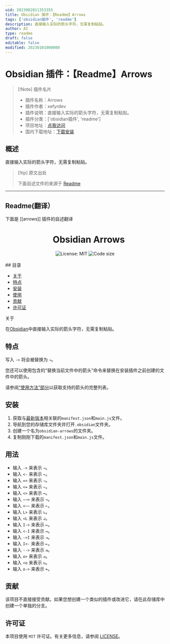 ```yaml
---
uid: 2023082011353355
title: Obsidian 插件：【Readme】Arrows
tags: ['obsidian插件', 'readme']
description: 直接输入实际的箭头字符，无需复制粘贴。
author: AI
type: readme
draft: false
editable: false
modified: 20230101000000
---
```


# Obsidian 插件：【Readme】Arrows

> [!Note] 插件名片
> - 插件名称：Arrows
> - 插件作者：xefyrdev
> - 插件说明：直接输入实际的箭头字符，无需复制粘贴。
> - 插件分类：['obsidian插件', 'readme']
> - 项目地址：[点我访问](https://github.com/xefyrdev/obsidian-arrows)
> - 国内下载地址：[下载安装](https://pkmer.cn/products/plugin/pluginMarket/?arrows)

## 概述

直接输入实际的箭头字符，无需复制粘贴。



> [!tip] 原文出处
> 
>下面自述文件的来源于 [Readme](https://ghproxy.net/https://raw.githubusercontent.com/xefyrdev/obsidian-arrows/master/README.md)
> 

---

## Readme(翻译）

下面是 [[arrows]] 插件的自述翻译


<!-- 感谢shd101wy，可以在没有下划线的情况下制作h1和h2；请参见https://github.com/shd101wyy/markdown-preview-enhanced/issues/185#issuecomment-1373553815 -->

<div id="user-content-toc" align="center">
  <div>
    <ul>
    <summary style="list-style: none;">
      <h1>Obsidian Arrows</h1>
    </summary>
    </ul>
  </div>
  <div>
    <div>
      <img src="https://img.shields.io/badge/License-MIT-d64f00" alt="License: MIT">
      <img src="https://img.shields.io/github/languages/code-size/xefyrdev/obsidian-arrows" alt="Code size">
    </div>
  </div>
</div>

<br>
## 目录

<!-- 要生成目录，您可以使用类似 https://derlin.github.io/bitdowntoc/ 的工具。这只是一个占位符。-->

<!-- TOC 开始（由 https://github.com/derlin/bitdowntoc 生成）-->

- [关于](#about)
- [特点](#features)
- [安装](#installation)
- [使用](#usage)
- [贡献](#contributing)
- [许可证](#license)

<!-- TOC 结束 -->
关于

在[Obsidian](https://obsidian.md/)中直接输入实际的箭头字符，无需复制粘贴。
## 特点

写入 `->` 将会被替换为 `→`。

您还可以使用包含的“替换当前文件中的箭头”命令来替换在安装插件之前创建的文件中的箭头。

请参阅[“使用方法”部分](#usage)以获取支持的箭头的完整列表。
## 安装

1. 获取与[最新版本](https://github.com/xefyrdev/obsidian-arrows/releases)相关联的`manifest.json`和`main.js`文件。
2. 导航到您的存储库文件夹并打开`.obsidian`文件夹。
3. 创建一个名为`obsidian-arrows`的文件夹。
4. 复制刚刚下载的`manifest.json`和`main.js`文件。
## 用法

- 输入 `->` 来表示 `→`。
- 输入 `<-` 来表示 `←`。
- 输入 `=>` 来表示 `⇒`。
- 输入 `<=` 来表示 `⇐`。
- 输入 `<>` 来表示 `↔`。
- 输入 `~~>` 来表示 `↝`。
- 输入 `<~~` 来表示 `↜`。
- 输入 `L>` 来表示 `↳`。
- 输入 `<L` 来表示 `↲`。
- 输入 `I->` 来表示 `↦`。
- 输入 `<-I` 来表示 `↤`。
- 输入 `->I` 来表示 `⇥`。
- 输入 `I<-` 来表示 `⇤`。
- 输入 `-->` 来表示 `⇉`。
- 输入 `o>` 来表示 `↺`。
- 输入 `<o` 来表示 `↻`。
- 输入 `o->` 来表示 `↬`。
## 贡献

该项目不直接接受贡献。如果您想创建一个类似的插件或改进它，请在此存储库中创建一个单独的分支。
## 许可证

本项目使用 `MIT` 许可证。有关更多信息，请参阅 [LICENSE](LICENSE)。



